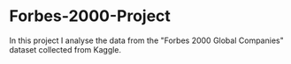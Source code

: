 # Forbes-2000-Project
In this project I analyse the data from the "Forbes 2000 Global Companies" dataset collected from Kaggle.

